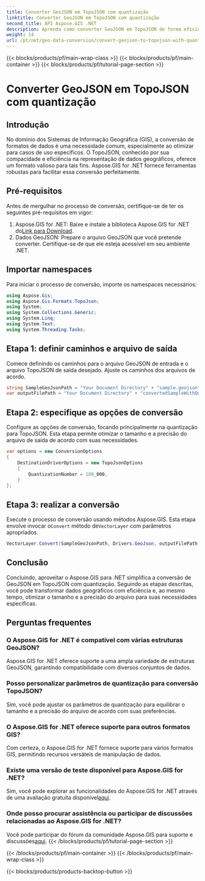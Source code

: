 ```yaml
---
title: Converter GeoJSON em TopoJSON com quantização
linktitle: Converter GeoJSON em TopoJSON com quantização
second_title: API Aspose.GIS .NET
description: Aprenda como converter GeoJSON em TopoJSON de forma eficiente com quantização usando Aspose.GIS para .NET, otimizando o tamanho e a precisão do arquivo.
weight: 14
url: /pt/net/geo-data-conversion/convert-geojson-to-topojson-with-quantization/
---
```


{{< blocks/products/pf/main-wrap-class >}}
{{< blocks/products/pf/main-container >}}
{{< blocks/products/pf/tutorial-page-section >}}

# Converter GeoJSON em TopoJSON com quantização

## Introdução
No domínio dos Sistemas de Informação Geográfica (GIS), a conversão de formatos de dados é uma necessidade comum, especialmente ao otimizar para casos de uso específicos. O TopoJSON, conhecido por sua compacidade e eficiência na representação de dados geográficos, oferece um formato valioso para tais fins. Aspose.GIS for .NET fornece ferramentas robustas para facilitar essa conversão perfeitamente.
## Pré-requisitos
Antes de mergulhar no processo de conversão, certifique-se de ter os seguintes pré-requisitos em vigor:
1.  Aspose.GIS for .NET: Baixe e instale a biblioteca Aspose.GIS for .NET do[Link para Download](https://releases.aspose.com/gis/net/).
2. Dados GeoJSON: Prepare o arquivo GeoJSON que você pretende converter. Certifique-se de que ele esteja acessível em seu ambiente .NET.

## Importar namespaces
Para iniciar o processo de conversão, importe os namespaces necessários:
```csharp
using Aspose.Gis;
using Aspose.Gis.Formats.TopoJson;
using System;
using System.Collections.Generic;
using System.Linq;
using System.Text;
using System.Threading.Tasks;
```
## Etapa 1: definir caminhos e arquivo de saída
Comece definindo os caminhos para o arquivo GeoJSON de entrada e o arquivo TopoJSON de saída desejado. Ajuste os caminhos dos arquivos de acordo.
```csharp
string SampleGeoJsonPath = "Your Document Directory" + "sample.geojson";
var outputFilePath = "Your Document Directory" + "convertedSampleWithQuantization_out.topojson";
```
## Etapa 2: especifique as opções de conversão
Configure as opções de conversão, focando principalmente na quantização para TopoJSON. Esta etapa permite otimizar o tamanho e a precisão do arquivo de saída de acordo com suas necessidades.
```csharp
var options = new ConversionOptions
{
    DestinationDriverOptions = new TopoJsonOptions
    {
        QuantizationNumber = 100_000,
    }
};
```
## Etapa 3: realizar a conversão
 Execute o processo de conversão usando métodos Aspose.GIS. Esta etapa envolve invocar o`Convert` método de`VectorLayer` com parâmetros apropriados.
```csharp
VectorLayer.Convert(SampleGeoJsonPath, Drivers.GeoJson, outputFilePath, Drivers.TopoJson, options);
```

## Conclusão
Concluindo, aproveitar o Aspose.GIS para .NET simplifica a conversão de GeoJSON em TopoJSON com quantização. Seguindo as etapas descritas, você pode transformar dados geográficos com eficiência e, ao mesmo tempo, otimizar o tamanho e a precisão do arquivo para suas necessidades específicas.
## Perguntas frequentes
### O Aspose.GIS for .NET é compatível com várias estruturas GeoJSON?
Aspose.GIS for .NET oferece suporte a uma ampla variedade de estruturas GeoJSON, garantindo compatibilidade com diversos conjuntos de dados.
### Posso personalizar parâmetros de quantização para conversão TopoJSON?
Sim, você pode ajustar os parâmetros de quantização para equilibrar o tamanho e a precisão do arquivo de acordo com suas preferências.
### O Aspose.GIS for .NET oferece suporte para outros formatos GIS?
Com certeza, o Aspose.GIS for .NET fornece suporte para vários formatos GIS, permitindo recursos versáteis de manipulação de dados.
### Existe uma versão de teste disponível para Aspose.GIS for .NET?
 Sim, você pode explorar as funcionalidades do Aspose.GIS for .NET através de uma avaliação gratuita disponível[aqui](https://releases.aspose.com/).
### Onde posso procurar assistência ou participar de discussões relacionadas ao Aspose.GIS for .NET?
 Você pode participar do fórum da comunidade Aspose.GIS para suporte e discussões[aqui](https://forum.aspose.com/c/gis/33).
{{< /blocks/products/pf/tutorial-page-section >}}

{{< /blocks/products/pf/main-container >}}
{{< /blocks/products/pf/main-wrap-class >}}

{{< blocks/products/products-backtop-button >}}
